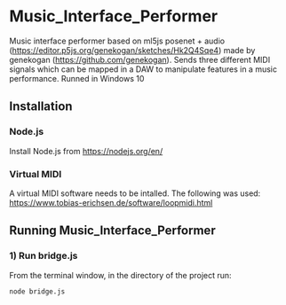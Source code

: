 # Music_Interface_Performer
Music interface performer based on ml5js posenet + audio (https://editor.p5js.org/genekogan/sketches/Hk2Q4Sqe4) made by genekogan (https://github.com/genekogan). Sends three different MIDI signals which can be mapped in a DAW to manipulate features in a music performance.
Runned in Windows 10

## Installation

### Node.js
Install Node.js from https://nodejs.org/en/

### Virtual MIDI
A virtual MIDI software needs to be intalled. The following was used: https://www.tobias-erichsen.de/software/loopmidi.html

## Running Music_Interface_Performer

### 1) Run bridge.js
From the terminal window, in the directory of the project run:
```
node bridge.js


